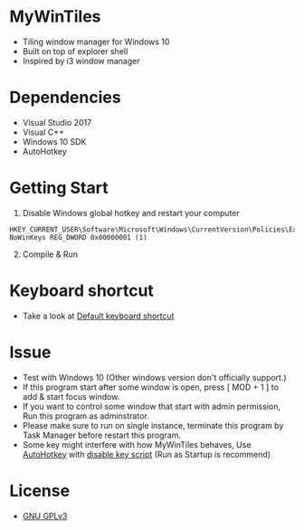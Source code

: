 # MyWinTiles
- Tiling window manager for Windows 10
- Built on top of explorer shell
- Inspired by i3 window manager

# Dependencies
- Visual Studio 2017
- Visual C++
- Windows 10 SDK
- AutoHotkey

# Getting Start
1. Disable Windows global hotkey and restart your computer
```
HKEY_CURRENT_USER\Software\Microsoft\Windows\CurrentVersion\Policies\Explorer
NoWinKeys REG_DWORD 0x00000001 (1)
```
2. Compile & Run

# Keyboard shortcut
- Take a look at [Default keyboard shortcut](Keybind.md)

# Issue
- Test with Windows 10 (Other windows version don't officially support.)
- If this program start after some window is open, press [ MOD + 1 ] to add & start focus window.
- If you want to control some window that start with admin permission, Run this program as adminstrator.
- Please make sure to run on single instance, terminate this program by Task Manager before restart this program.
- Some key might interfere with how MyWinTiles behaves, Use [AutoHotkey](https://autohotkey.com/) with [disable key script](interfere_keys.ahk)
(Run as Startup is recommend)

# License
- [GNU GPLv3](LICENSE)
